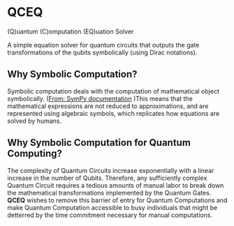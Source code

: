 # QCEQ
(Q)uantum (C)omputation (EQ)uation Solver

A simple equation solver for quantum circuits that outputs the gate transformations of the qubits symbolically (using Dirac notations).

## Why Symbolic Computation?

Symbolic computation deals with the computation of mathematical object symbolically. ([From: SymPy documentation](https://docs.sympy.org/latest/tutorial/intro.html) )This means that the mathematical expressions are not reduced to approximations, and are represented using algebraic symbols, which replicates how equations are solved by humans.

## Why Symbolic Computation for Quantum Computing?

The complexity of Quantum Circuits increase exponentially with a linear increase in the number of Qubits. Therefore, any sufficiently complex Quantum Circuit requires a tedious amounts of manual labor to break down the mathematical transformations implemented by the Quantum Gates. **QCEQ** wishes to remove this barrier of entry for Quantum Computations and make Quantum Computation accessible to busy individuals that might be detterred by the time commitment necessary for manual computations.
